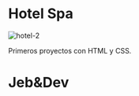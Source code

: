 # Hotel Spa
![hotel-2](https://github.com/JEB76-22/HotelSpa/assets/109005524/ef19e04c-7186-4f14-867d-43afdd47b6f7)

Primeros proyectos con HTML y CSS.

<h1>Jeb&Dev</h1>
